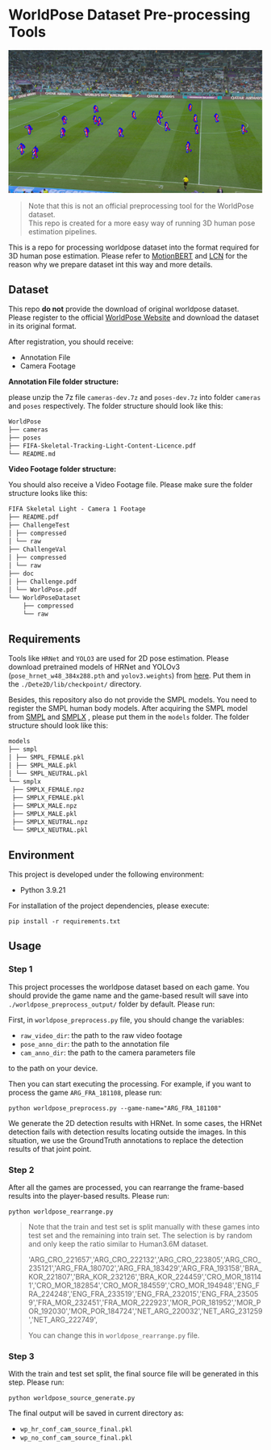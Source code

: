 
# WorldPose Dataset Pre-processing Tools

![2D_projection](./pic/visualization.png)

> Note that this is not an official preprocessing tool for the WorldPose dataset.  
> This repo is created for a more easy way of running 3D human pose estimation pipelines. 

This is a repo for processing worldpose dataset into the format required for 3D human pose estimation. Please refer to [MotionBERT](https://github.com/Walter0807/MotionBERT/blob/main/docs/pose3d.md) and [LCN](https://github.com/CHUNYUWANG/lcn-pose#data) for the reason why we prepare dataset int this way and more details.


## Dataset

This repo **do not** provide the download of original worldpose dataset. Please register to the official [WorldPose Website](https://eth-ait.github.io/WorldPoseDataset/) and download the dataset in its original format. 

After registration, you should receive:
- Annotation File
- Camera Footage

**Annotation File folder structure:**

please unzip the 7z file `cameras-dev.7z` and `poses-dev.7z` into folder `cameras` and `poses` respectively. The folder structure should look like this:

```
WorldPose
├── cameras
├── poses
├── FIFA-Skeletal-Tracking-Light-Content-Licence.pdf
└── README.md
```

**Video Footage folder structure:**

You should also receive a Video Footage file. Please make sure the folder structure looks like this:

```
FIFA Skeletal Light - Camera 1 Footage
├── README.pdf
├── ChallengeTest
│ ├── compressed
│ └── raw
├── ChallengeVal
│ ├── compressed
│ └── raw
├── doc
│ ├── Challenge.pdf
│ └── WorldPose.pdf
└── WorldPoseDataset
    ├── compressed
    └── raw
```

## Requirements

Tools like `HRNet` and `YOLO3` are used for 2D pose estimation. Please download pretrained models of HRNet and YOLOv3 (`pose_hrnet_w48_384x288.pth` and `yolov3.weights`) from [here](https://drive.google.com/drive/folders/1_ENAMOsPM7FXmdYRbkwbFHgzQq_B_NQA).
Put them in the `./Dete2D/lib/checkpoint/` directory.

Besides, this repository also do not provide the SMPL models. You need to register the SMPL human body models. After acquiring the SMPL model from [SMPL](https://smpl.is.tue.mpg.de/) and [SMPLX](https://smpl-x.is.tue.mpg.de/) , please put them in the `models` folder. The folder structure should look like this:

```
models
├── smpl
│ ├── SMPL_FEMALE.pkl
│ ├── SMPL_MALE.pkl
│ └── SMPL_NEUTRAL.pkl
└── smplx
 ├── SMPLX_FEMALE.npz
 ├── SMPLX_FEMALE.pkl
 ├── SMPLX_MALE.npz
 ├── SMPLX_MALE.pkl
 ├── SMPLX_NEUTRAL.npz
 └── SMPLX_NEUTRAL.pkl

```

## Environment

This project is developed under the following environment:
- Python 3.9.21

For installation of the project dependencies, please execute:

```
pip install -r requirements.txt
```

## Usage

### Step 1

This project processes the worldpose dataset based on each game. You should provide the game name and the game-based result will save into `./worldpose_preprocess_output/` folder by default. Please run:

First, in `worldpose_preprocess.py` file, you should change the variables:

- `raw_video_dir`: the path to the raw video footage
- `pose_anno_dir`: the path to the annotation file
- `cam_anno_dir`: the path to the camera parameters file

to the path on your device.

Then you can start executing the processing. For example, if you want to process the game `ARG_FRA_181108`, please run:

```
python worldpose_preprocess.py --game-name="ARG_FRA_181108"
```

We generate the 2D detection results with HRNet. In some cases, the HRNet detection fails with detection results locating outside the images. In this situation, we use the GroundTruth annotations to replace the detection results of that joint point.



### Step 2

After all the games are processed, you can rearrange the frame-based results into the player-based results. Please run:

```
python worldpose_rearrange.py
```



> Note that the train and test set is split manually with these games into test set and the remaining into train set. The selection is by random and only keep the ratio similar to Human3.6M dataset.
> 
>'ARG_CRO_221657','ARG_CRO_222132','ARG_CRO_223805','ARG_CRO_235121','ARG_FRA_180702','ARG_FRA_183429','ARG_FRA_193158','BRA_KOR_221807','BRA_KOR_232126','BRA_KOR_224459','CRO_MOR_181141','CRO_MOR_182854','CRO_MOR_184559','CRO_MOR_194948','ENG_FRA_224248','ENG_FRA_233519','ENG_FRA_232015','ENG_FRA_235059','FRA_MOR_232451','FRA_MOR_222923','MOR_POR_181952','MOR_POR_192030','MOR_POR_184724','NET_ARG_220032','NET_ARG_231259','NET_ARG_222749',
> 
> You can change this in `worldpose_rearrange.py` file.

### Step 3

With the train and test set split, the final source file will be generated in this step. Please run:

```
python worldpose_source_generate.py
```

The final output will be saved in current directory as:
- `wp_hr_conf_cam_source_final.pkl`
- `wp_no_conf_cam_source_final.pkl`

